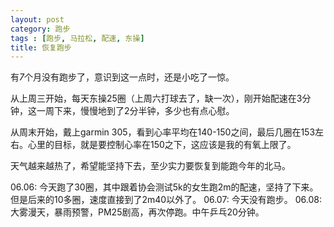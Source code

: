 ```yaml
---
layout: post
category: 跑步
tags : [跑步, 马拉松, 配速, 东操]
title: 恢复跑步
---
```


有*7*个月没有跑步了，意识到这一点时，还是小吃了一惊。

从上周三开始，每天东操25圈（上周六打球去了，缺一次），刚开始配速在3分钟，这一周下来，慢慢地到了2分半钟，多少也有点心慰。

从周末开始，戴上garmin 305，看到心率平均在140-150之间，最后几圈在153左右。心里的目标，就是要控制心率在150之下，这应该是我的有氧上限了。

天气越来越热了，希望能坚持下去，至少实力要恢复到能跑今年的北马。

06.06: 今天跑了30圈，其中跟着协会测试5k的女生跑2m的配速，坚持了下来。但是后来的10多圈，速度直接到了2m40以外了。
06.07: 今天没有跑步。
06.08: 大雾漫天，暴雨预警，PM25剧高，再次停跑。中午乒乓20分钟。
